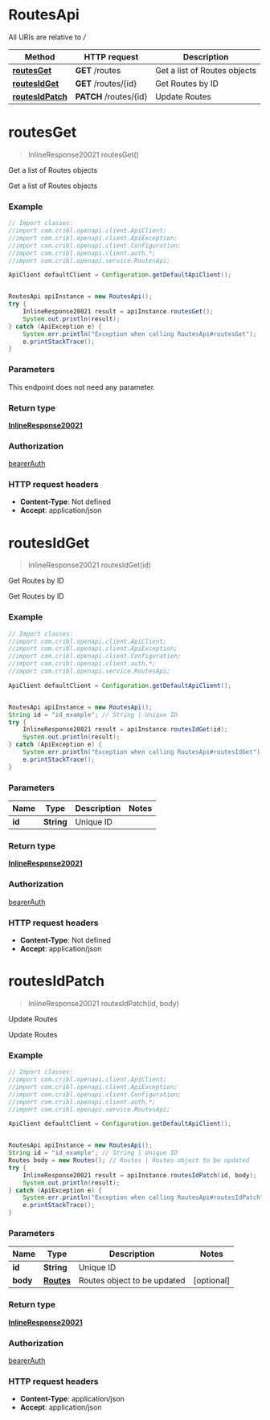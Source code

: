 # RoutesApi

All URIs are relative to */*

Method | HTTP request | Description
------------- | ------------- | -------------
[**routesGet**](RoutesApi.md#routesGet) | **GET** /routes | Get a list of Routes objects
[**routesIdGet**](RoutesApi.md#routesIdGet) | **GET** /routes/{id} | Get Routes by ID
[**routesIdPatch**](RoutesApi.md#routesIdPatch) | **PATCH** /routes/{id} | Update Routes

<a name="routesGet"></a>
# **routesGet**
> InlineResponse20021 routesGet()

Get a list of Routes objects

Get a list of Routes objects

### Example
```java
// Import classes:
//import com.cribl.openapi.client.ApiClient;
//import com.cribl.openapi.client.ApiException;
//import com.cribl.openapi.client.Configuration;
//import com.cribl.openapi.client.auth.*;
//import com.cribl.openapi.service.RoutesApi;

ApiClient defaultClient = Configuration.getDefaultApiClient();


RoutesApi apiInstance = new RoutesApi();
try {
    InlineResponse20021 result = apiInstance.routesGet();
    System.out.println(result);
} catch (ApiException e) {
    System.err.println("Exception when calling RoutesApi#routesGet");
    e.printStackTrace();
}
```

### Parameters
This endpoint does not need any parameter.

### Return type

[**InlineResponse20021**](InlineResponse20021.md)

### Authorization

[bearerAuth](../README.md#bearerAuth)

### HTTP request headers

 - **Content-Type**: Not defined
 - **Accept**: application/json

<a name="routesIdGet"></a>
# **routesIdGet**
> InlineResponse20021 routesIdGet(id)

Get Routes by ID

Get Routes by ID

### Example
```java
// Import classes:
//import com.cribl.openapi.client.ApiClient;
//import com.cribl.openapi.client.ApiException;
//import com.cribl.openapi.client.Configuration;
//import com.cribl.openapi.client.auth.*;
//import com.cribl.openapi.service.RoutesApi;

ApiClient defaultClient = Configuration.getDefaultApiClient();


RoutesApi apiInstance = new RoutesApi();
String id = "id_example"; // String | Unique ID
try {
    InlineResponse20021 result = apiInstance.routesIdGet(id);
    System.out.println(result);
} catch (ApiException e) {
    System.err.println("Exception when calling RoutesApi#routesIdGet");
    e.printStackTrace();
}
```

### Parameters

Name | Type | Description  | Notes
------------- | ------------- | ------------- | -------------
 **id** | **String**| Unique ID |

### Return type

[**InlineResponse20021**](InlineResponse20021.md)

### Authorization

[bearerAuth](../README.md#bearerAuth)

### HTTP request headers

 - **Content-Type**: Not defined
 - **Accept**: application/json

<a name="routesIdPatch"></a>
# **routesIdPatch**
> InlineResponse20021 routesIdPatch(id, body)

Update Routes

Update Routes

### Example
```java
// Import classes:
//import com.cribl.openapi.client.ApiClient;
//import com.cribl.openapi.client.ApiException;
//import com.cribl.openapi.client.Configuration;
//import com.cribl.openapi.client.auth.*;
//import com.cribl.openapi.service.RoutesApi;

ApiClient defaultClient = Configuration.getDefaultApiClient();


RoutesApi apiInstance = new RoutesApi();
String id = "id_example"; // String | Unique ID
Routes body = new Routes(); // Routes | Routes object to be updated
try {
    InlineResponse20021 result = apiInstance.routesIdPatch(id, body);
    System.out.println(result);
} catch (ApiException e) {
    System.err.println("Exception when calling RoutesApi#routesIdPatch");
    e.printStackTrace();
}
```

### Parameters

Name | Type | Description  | Notes
------------- | ------------- | ------------- | -------------
 **id** | **String**| Unique ID |
 **body** | [**Routes**](Routes.md)| Routes object to be updated | [optional]

### Return type

[**InlineResponse20021**](InlineResponse20021.md)

### Authorization

[bearerAuth](../README.md#bearerAuth)

### HTTP request headers

 - **Content-Type**: application/json
 - **Accept**: application/json

